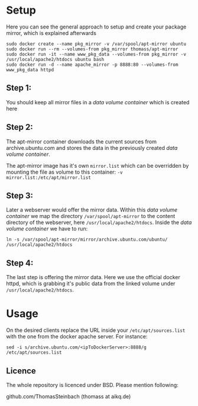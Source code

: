 # Setup #
Here you can see the general approach to setup and create your package mirror, which is explained afterwards

```
sudo docker create --name pkg_mirror -v /var/spool/apt-mirror ubuntu
sudo docker run --rm --volumes-from pkg_mirror thomass/apt-mirror
sudo docker run -it --name www_pkg_data --volumes-from pkg_mirror -v /usr/local/apache2/htdocs ubuntu bash
sudo docker run -d --name apache_mirror -p 8888:80 --volumes-from www_pkg_data httpd
```

## Step 1: ##

You should keep all mirror files in a _data volume container_ which is created here

## Step 2: ##

The apt-mirror container downloads the current sources from archive.ubuntu.com and stores the data in the previously created _data volume container_.

The apt-mirror image has it's own ```mirror.list``` which can be overridden by mounting the file as volume to this container: ```-v mirror.list:/etc/apt/mirror.list```

## Step 3: ##

Later a webserver would offer the mirror data. Within this _data volume container_ we map the directory ```/var/spool/apt-mirror``` to the content directory of the webserver, here ```/usr/local/apache2/htdocs```. Inside the _data volume container_ we have to run:
```
ln -s /var/spool/apt-mirror/mirror/archive.ubuntu.com/ubuntu/ /usr/local/apache2/htdocs
```

## Step 4: ##

The last step is offering the mirror data. Here we use the official docker httpd, which is grabbing it's public data from the linked volume under ```/usr/local/apache2/htdocs```.

# Usage #

On the desired clients replace the URL inside your ```/etc/apt/sources.list``` with the one from the docker apache server. For instance:

```
sed -i s/archive.ubuntu.com/<ipToDockerServer>:8888/g /etc/apt/sources.list
```

Licence
-------

The whole repository is licenced under BSD. Please mention following:

github.com/ThomasSteinbach (thomass at aikq.de)
